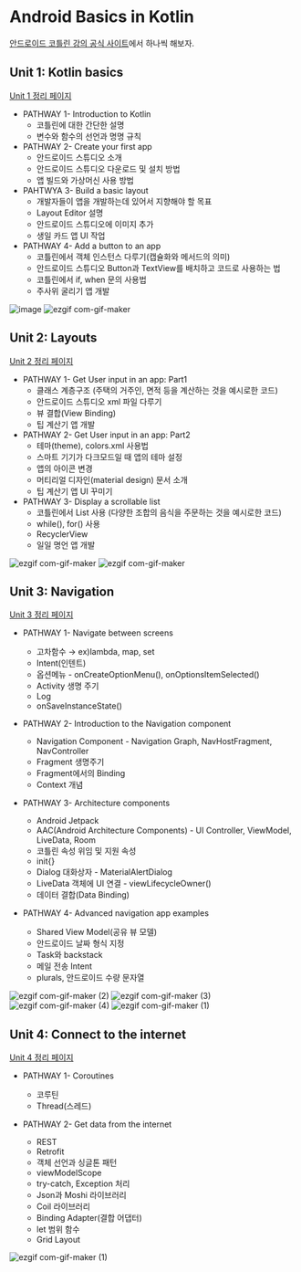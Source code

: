 # Android Basics in Kotlin
[안드로이드 코틀린 강의 공식 사이트](https://developer.android.com/courses/android-basics-kotlin/course)에서 하나씩 해보자.

## Unit 1: Kotlin basics
[Unit 1 정리 페이지](https://github.com/OhGyong/Android-Kotlin-Basics-in-Kotlin/tree/master/Unit%201-%20Kotlin%20basics)
- PATHWAY 1- Introduction to Kotlin
    - 코틀린에 대한 간단한 설명
    - 변수와 함수의 선언과 명명 규칙
- PATHWAY 2- Create your first app
    - 안드로이드 스튜디오 소개
    - 안드로이드 스튜디오 다운로드 및 설치 방법
    - 앱 빌드와 가상머신 사용 방법
- PAHTWYA 3- Build a basic layout
    - 개발자들이 앱을 개발하는데 있어서 지향해야 할 목표
    - Layout Editor 설명
    - 안드로이드 스튜디오에 이미지 추가
    - 생일 카드 앱 UI 작업
- PATHWAY 4- Add a button to an app
    - 코틀린에서 객체 인스턴스 다루기(캡슐화와 메서드의 의미)
    - 안드로이드 스튜디오 Button과 TextView를 배치하고 코드로 사용하는 법
    - 코틀린에서 if, when 문의 사용법
    - 주사위 굴리기 앱 개발

![image](https://user-images.githubusercontent.com/52282493/131112294-d580f86d-74e4-4dcd-b1ce-19ae1a755dc7.png)
![ezgif com-gif-maker](https://user-images.githubusercontent.com/52282493/131113966-0fc3491d-e814-445f-b521-67324ecee10a.gif)

## Unit 2: Layouts
[Unit 2 정리 페이지](https://github.com/OhGyong/Android-Kotlin-Basics-in-Kotlin/tree/master/Unit%202-%20Layouts)
- PATHWAY 1- Get User input in an app: Part1
    - 클래스 계층구조 (주택의 거주인, 면적 등을 계산하는 것을 예시로한 코드)
    - 안드로이드 스튜디오 xml 파일 다루기
    - 뷰 결합(View Binding)
    - 팁 계산기 앱 개발
- PATHWAY 2- Get User input in an app: Part2
    - 테마(theme), colors.xml 사용법
    - 스마트 기기가 다크모드일 때 앱의 테마 설정
    - 앱의 아이콘 변경
    - 머티리얼 디자인(material design) 문서 소개
    - 팁 계산기 앱 UI 꾸미기
- PATHWAY 3- Display a scrollable list
    - 코틀린에서 List 사용 (다양한 조합의 음식을 주문하는 것을 예시로한 코드)
    - while(), for() 사용
    - RecyclerView
    - 일일 명언 앱 개발

![ezgif com-gif-maker](https://user-images.githubusercontent.com/52282493/131114885-afbb6739-26a2-4700-a26c-51aea34f0d1c.gif)
![ezgif com-gif-maker](https://user-images.githubusercontent.com/52282493/131115224-525d44dc-7303-4bf6-87b2-89e0a50cc280.gif)

## Unit 3: Navigation
[Unit 3 정리 페이지](https://github.com/OhGyong/Android-Kotlin-Basics-in-Kotlin/tree/master/Unit%203-%20Navigation)
- PATHWAY 1- Navigate between screens
    - 고차함수 → ex)lambda, map, set
    - Intent(인텐트)
    - 옵션메뉴 - onCreateOptionMenu(), onOptionsItemSelected()
    - Activity 생명 주기
    - Log
    - onSaveInstanceState()

- PATHWAY 2- Introduction to the Navigation component
    - Navigation Component - Navigation Graph, NavHostFragment, NavController
    - Fragment 생명주기
    - Fragment에서의 Binding
    - Context 개념

- PATHWAY 3- Architecture components
    - Android Jetpack
    - AAC(Android Architecture Components) - UI Controller, ViewModel, LiveData, Room
    - 코틀린 속성 위임 및 지원 속성
    - init{}
    - Dialog 대화상자 - MaterialAlertDialog
    - LiveData 객체에 UI 연결 - viewLifecycleOwner()
    - 데이터 결합(Data Binding)

- PATHWAY 4- Advanced navigation app examples
    - Shared View Model(공유 뷰 모델)
    - 안드로이드 날짜 형식 지정
    - Task와 backstack
    - 메일 전송 Intent
    - plurals, 안드로이드 수량 문자열
    
![ezgif com-gif-maker (2)](https://user-images.githubusercontent.com/52282493/135745872-b1aa4305-8735-4c51-b589-375f870601f9.gif)
![ezgif com-gif-maker (3)](https://user-images.githubusercontent.com/52282493/135745985-ab23ce7c-eba3-4031-aa3d-6fdfe9204121.gif)
![ezgif com-gif-maker (4)](https://user-images.githubusercontent.com/52282493/135746062-fb8f581b-fdbb-4bae-8f96-93d06bdab4d9.gif)
![ezgif com-gif-maker (1)](https://user-images.githubusercontent.com/52282493/135745388-4fb3e171-a937-402b-b096-db255be3e055.gif)

## Unit 4: Connect to the internet
[Unit 4 정리 페이지](https://github.com/OhGyong/Android-Kotlin-Basics-in-Kotlin/tree/master/Unit%204-%20Connect%20to%20the%20internet)
- PATHWAY 1- Coroutines
    - 코루틴
    - Thread(스레드)

- PATHWAY 2- Get data from the internet
    - REST
    - Retrofit
    - 객체 선언과 싱글톤 패턴
    - viewModelScope
    - try-catch, Exception 처리
    - Json과 Moshi 라이브러리
    - Coil 라이브러리
    - Binding Adapter(결합 어댑터)
    - let 범위 함수
    - Grid Layout

![ezgif com-gif-maker (1)](https://user-images.githubusercontent.com/52282493/139445141-42b3670f-9edd-4781-8166-63986a8c0c86.gif)

